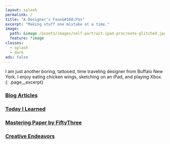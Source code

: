 ```yaml
---
layout: splash
permalink: /
title: "A Designer's Faux&#160;Pas"
excerpt: "Making stuff one mistake at a time."
image:
  path: &image /assets/images/self-portrait-ipad-procreate-glitched.jpg
  feature: *image
classes:
  - splash
  - dark
ads: false
---
```


I am just another boring, tattooed, time traveling designer from Buffalo New York. I enjoy eating chicken wings, sketching on an iPad, and playing Xbox.
{: .page__excerpt}

<div class="list">
  <h3 class="item">
   <a class="item__title" href="{{ site.url }}/articles/">Blog Articles</a>
  </h3>
  <h3 class="item">
    <a class="item__title" href="{{ site.url }}/til/">Today I Learned</a>
  </h3>
  <h3 class="item">
    <a class="item__title" href="{{ site.url }}/mastering-paper/">Mastering Paper by FiftyThree</a>
  </h3>
  <h3 class="item">
    <a class="item__title" href="{{ site.url }}/work/">Creative Endeavors</a>
  </h3>
</div>
